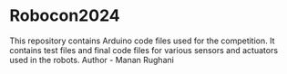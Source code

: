 # Robocon2024
This repository contains Arduino code files used for the competition. It contains test files and final code files for various sensors and actuators used in the robots.
Author - Manan Rughani
